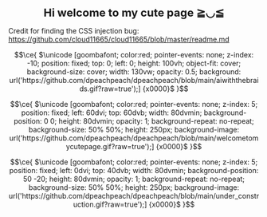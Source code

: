 <h1 align="center" style="font-size: 22px"> Hi welcome to my cute page ≧◡≦ </h1>

Credit for finding the CSS injection bug: https://github.com/cloud11665/cloud11665/blob/master/readme.md

```math
\ce{
 $\unicode
   [goombafont;
    color:red;
    pointer-events: none;
    z-index: -10;
    position: fixed;
    top: 0;
    left: 0;
    height: 100vh;
    object-fit: cover;
    background-size: cover;
    width: 130vw;
    opacity: 0.5;
    background: url('https://github.com/dpeachpeach/dpeachpeach/blob/main/aiwiththebraids.gif?raw=true');]
   {x0000}$
}
```

```math
\ce{
 $\unicode
   [goombafont;
    color:red;
    pointer-events: none;
    z-index: 5;
    position: fixed;
    left: 60dvi;
    top: 60dvb;
    width: 80dvmin;
    background-position: 0 0;
    height: 80dvmin;
    opacity: 1;
    background-repeat: no-repeat;
    background-size: 50% 50%;
    height: 250px;
    background-image: url('https://github.com/dpeachpeach/dpeachpeach/blob/main/welcometomycutepage.gif?raw=true');]
   {x0000}$
}
```


```math
\ce{
 $\unicode
   [goombafont;
    color:red;
    pointer-events: none;
    z-index: 5;
    position: fixed;
    left: 0dvi;
    top: 40dvb;
    width: 80dvmin;
    background-position: 50 -20;
    height: 80dvmin;
    opacity: 1;
    background-repeat: no-repeat;
    background-size: 50% 50%;
    height: 250px;
    background-image: url('https://github.com/dpeachpeach/dpeachpeach/blob/main/under_construction.gif?raw=true');]
   {x0000}$
}
```

